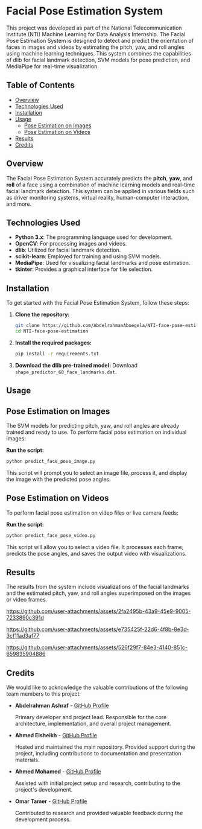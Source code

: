 # Facial Pose Estimation System

This project was developed as part of the National Telecommunication Institute (NTI) Machine Learning for Data Analysis Internship. The Facial Pose Estimation System is designed to detect and predict the orientation of faces in images and videos by estimating the pitch, yaw, and roll angles using machine learning techniques. This system combines the capabilities of dlib for facial landmark detection, SVM models for pose prediction, and MediaPipe for real-time visualization.

## Table of Contents
- [Overview](#overview)
- [Technologies Used](#technologies-used)
- [Installation](#installation)
- [Usage](#usage)
  - [Pose Estimation on Images](#pose-estimation-on-images)
  - [Pose Estimation on Videos](#pose-estimation-on-videos)
- [Results](#results)
- [Credits](#credits)
  
## Overview

The Facial Pose Estimation System accurately predicts the **pitch**, **yaw**, and **roll** of a face using a combination of machine learning models and real-time facial landmark detection. This system can be applied in various fields such as driver monitoring systems, virtual reality, human-computer interaction, and more.

## Technologies Used

- **Python 3.x**: The programming language used for development.
- **OpenCV**: For processing images and videos.
- **dlib**: Utilized for facial landmark detection.
- **scikit-learn**: Employed for training and using SVM models.
- **MediaPipe**: Used for visualizing facial landmarks and pose estimation.
- **tkinter**: Provides a graphical interface for file selection.

## Installation

To get started with the Facial Pose Estimation System, follow these steps:

1. **Clone the repository:**
   ```bash
   git clone https://github.com/AbdelrahmanAboegela/NTI-face-pose-estimation.git
   cd NTI-face-pose-estimation
   
2. **Install the required packages:**
   ```bash
   pip install -r requirements.txt

3. **Download the dlib pre-trained model:**
   Download ```shape_predictor_68_face_landmarks.dat```.

## Usage

## Pose Estimation on Images
The SVM models for predicting pitch, yaw, and roll angles are already trained and ready to use. To perform facial           pose estimation on individual images:
   
**Run the script:**
   ```bash
   python predict_face_pose_image.py
   ```
This script will prompt you to select an image file, process it, and display the image with the predicted pose angles.

## Pose Estimation on Videos
To perform facial pose estimation on video files or live camera feeds:
   
**Run the script:**
```bash
python predict_face_pose_video.py
```
This script will allow you to select a video file. It processes each frame, predicts the pose angles, and saves the output video with visualizations.

## Results
The results from the system include visualizations of the facial landmarks and the estimated pitch, yaw, and roll angles superimposed on the images or video frames.

https://github.com/user-attachments/assets/2fa2495b-43a9-45e9-9005-7233890c391d

https://github.com/user-attachments/assets/e735425f-22d6-4f8b-8e3d-3cf11ad3af77

https://github.com/user-attachments/assets/526f29f7-84e3-4140-851c-659835904886



## Credits
We would like to acknowledge the valuable contributions of the following team members to this project:

- **Abdelrahman Ashraf** - [GitHub Profile](https://github.com/AbdelrahmanAboegela)
  
    Primary developer and project lead. Responsible for the core architecture, implementation, and overall project management.
  
- **Ahmed Elsheikh** - [GitHub Profile](https://github.com/Ahmedvini)
  
    Hosted and maintained the main repository.
    Provided support during the project, including contributions to documentation and presentation materials.
  
- **Ahmed Mohamed** - [GitHub Profile](https://github.com/Mido4125)

    Assisted with initial project setup and research, contributing to the project's development.
  
- **Omar Tamer** - [GitHub Profile](https://github.com/omartamer44)

    Contributed to research and provided valuable feedback during the development process.


